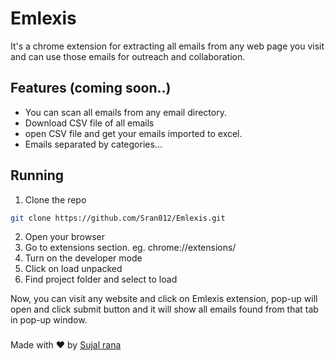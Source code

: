 # Emlexis 
It's a chrome extension for extracting all emails from any web page you visit and can use those emails for outreach and collaboration.

## Features (coming soon..)
- You can scan all emails from any email directory.
- Download CSV file of all emails 
- open CSV file and get your emails imported to excel.
- Emails separated by categories...

## Running 
1. Clone the repo
```bash
git clone https://github.com/Sran012/Emlexis.git
```

2. Open your browser 
3. Go to extensions section.    eg. chrome://extensions/
4. Turn on the developer mode 
5. Click on load unpacked
6. Find project folder and select to load

Now, you can visit any website and click on Emlexis extension, pop-up will open and click submit button and it will show all emails found from that tab in pop-up window.

###
Made with ❤️ by [Sujal rana](https://github.com/Sran012)